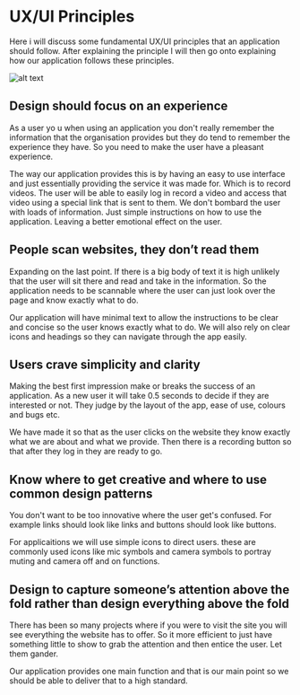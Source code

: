 # UX/UI Principles 

Here i will discuss some fundamental UX/UI principles that an application should follow. After explaining the principle I will then go onto explaining how our application follows these principles.

![alt text](https://www.google.com/url?sa=i&url=https%3A%2F%2Fuxdesign.cc%2Fwhy-ux-and-ui-should-remain-separate-7d6e3addb46f&psig=AOvVaw1j8WxAK11Jbss54FY5dlXg&ust=1666708014118000&source=images&cd=vfe&ved=0CAwQjRxqFwoTCJjSgKuJ-foCFQAAAAAdAAAAABAE)

## Design should focus on an experience 

As a user yo
u when using an application you don't really remember the information that the organisation provides but they do tend to remember the experience they have. So you need to make the user have a pleasant experience. 

The way our application provides this is by having an easy to use interface and just essentially providing the service it was made for. Which is to record videos. The user will be able to easily log in record a video and access that video using a special link that is sent to them. We don't bombard the user with loads of information. Just simple instructions on how to use the application. Leaving a better emotional effect on the user.

## People scan websites, they don’t read them

Expanding on the last point. If there is a big body of text it is high unlikely that the user will sit there and read and take in the information. So the application needs to be scannable where the user can just look over the page and know exactly what to do. 

Our application will have minimal text to allow the instructions to be clear and concise so the user knows exactly what to do. We will also rely on clear icons and headings so they can navigate through the app easily. 

## Users crave simplicity and clarity

Making the best first impression make or breaks the success of an application. As a new user it will take 0.5 seconds to decide if they are interested or not. They judge by the layout of the app, ease of use, colours and bugs etc. 

We have made it so that as the user clicks on the website they know exactly what we are about and what we provide. Then there is a recording button so that after they log in they are ready to go. 

## Know where to get creative and where to use common design patterns

You don't want to be too innovative where the user get's confused. For example links should look like links and buttons should look like buttons. 

For applicaitions we will use simple icons to direct users. these are commonly used icons like mic symbols and camera symbols to portray muting and camera off and on functions.

## Design to capture someone’s attention above the fold rather than design everything above the fold

There has been so many projects where if you were to visit the site you will see everything the website has to offer. So it more efficient to just have something little to show to grab the attention and then entice the user. Let them gander. 

Our application provides one main function and that is our main point so we should be able to deliver that to a high standard. 


